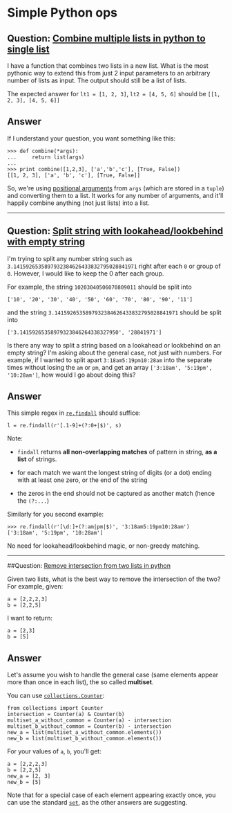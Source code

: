 # Simple Python ops


## Question: [Combine multiple lists in python to single list](https://stackoverflow.com/questions/44599183/combine-multiple-lists-in-python-to-single-list/)

I have a function that combines two lists in a new list. What is the most pythonic way to extend
this from just 2 input parameters to an arbitrary number of lists as input. The output should still
be a list of lists.

The expected answer for `lt1 = [1, 2, 3]`, `lt2 = [4, 5, 6]` should be `[[1, 2, 3], [4, 5, 6]]`


## Answer

If I understand your question, you want something like this:

    >>> def combine(*args):
    ...     return list(args)
    ... 
    >>> print combine([1,2,3], ['a','b','c'], [True, False])
    [[1, 2, 3], ['a', 'b', 'c'], [True, False]]

So, we're using [positional arguments][1] from ``args`` (which are stored in a ``tuple``) and
converting them to a list. It works for any number of arguments, and it'll happily combine anything
(not just lists) into a list.


  [1]: https://docs.python.org/3/reference/expressions.html#calls "positional arguments"


---


## Question: [Split string with lookahead/lookbehind with empty string](https://stackoverflow.com/questions/44729923/split-string-with-lookahead-lookbehind-with-empty-string/)

I'm trying to split any number string such as `3.1415926535897932384626433832795028841971` right
after each `0` or group of `0`. However, I would like to keep the 0 after each group.

For example, the string `10203040506070809011` should be split into

    ['10', '20', '30', '40', '50', '60', '70', '80', '90', '11']

and the string `3.1415926535897932384626433832795028841971` should be split into

    ['3.14159265358979323846264338327950', '28841971']

Is there any way to split a string based on a lookahead or lookbehind on an empty string? I'm asking
about the general case, not just with numbers. For example, if I wanted to split apart
`3:18am5:19pm10:28am` into the separate times without losing the `am` or `pm`, and get an array
`['3:18am', '5:19pm', '10:28am']`, how would I go about doing this?


## Answer

This simple regex in [``re.findall``](https://docs.python.org/3/library/re.html#re.findall) should suffice:

    l = re.findall(r'[.1-9]+(?:0+|$)', s)

Note:

- ``findall`` returns **all non-overlapping matches** of pattern in string, **as a list** of strings.

- for each match we want the longest string of digits (or a dot) ending with at least one zero, or the end of the string

- the zeros in the end should not be captured as another match (hence the ``(?:...``)

Similarly for you second example:

    >>> re.findall(r'[\d:]+(?:am|pm|$)', '3:18am5:19pm10:28am')
    ['3:18am', '5:19pm', '10:28am']

No need for lookahead/lookbehind magic, or non-greedy matching.


---


##Question: [Remove intersection from two lists in python](https://stackoverflow.com/questions/44741442/remove-intersection-from-two-lists-in-python/)

Given two lists, what is the best way to remove the intersection of the two?  For example, given:
   
    a = [2,2,2,3]
    b = [2,2,5]

I want to return:
    
    a = [2,3]
    b = [5]


## Answer

Let's assume you wish to handle the general case (same elements appear more than once in each list), the so called **multiset**.

You can use [``collections.Counter``](https://docs.python.org/3/library/collections.html#collections.Counter):

    from collections import Counter
    intersection = Counter(a) & Counter(b)
    multiset_a_without_common = Counter(a) - intersection
    multiset_b_without_common = Counter(b) - intersection
    new_a = list(multiset_a_without_common.elements())
    new_b = list(multiset_b_without_common.elements())

For your values of ``a``, ``b``, you'll get:

    a = [2,2,2,3]
    b = [2,2,5]
    new_a = [2, 3]
    new_b = [5]

Note that for a special case of each element appearing exactly once, you can use the standard [``set``](https://docs.python.org/2/library/stdtypes.html#set), as the other answers are suggesting.

